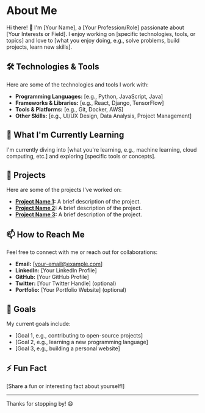 # About Me

Hi there! 👋 I'm [Your Name], a [Your Profession/Role] passionate about [Your Interests or Field]. I enjoy working on [specific technologies, tools, or topics] and love to [what you enjoy doing, e.g., solve problems, build projects, learn new skills].

## 🛠️ Technologies & Tools
Here are some of the technologies and tools I work with:

- **Programming Languages:** [e.g., Python, JavaScript, Java]
- **Frameworks & Libraries:** [e.g., React, Django, TensorFlow]
- **Tools & Platforms:** [e.g., Git, Docker, AWS]
- **Other Skills:** [e.g., UI/UX Design, Data Analysis, Project Management]

## 🌱 What I'm Currently Learning
I'm currently diving into [what you're learning, e.g., machine learning, cloud computing, etc.] and exploring [specific tools or concepts].

## 🚀 Projects
Here are some of the projects I've worked on:

- **[Project Name 1](link-to-project):** A brief description of the project.
- **[Project Name 2](link-to-project):** A brief description of the project.
- **[Project Name 3](link-to-project):** A brief description of the project.

## 📫 How to Reach Me
Feel free to connect with me or reach out for collaborations:

- **Email:** [your-email@example.com]
- **LinkedIn:** [Your LinkedIn Profile]
- **GitHub:** [Your GitHub Profile]
- **Twitter:** [Your Twitter Handle] (optional)
- **Portfolio:** [Your Portfolio Website] (optional)

## 🎯 Goals
My current goals include:
- [Goal 1, e.g., contributing to open-source projects]
- [Goal 2, e.g., learning a new programming language]
- [Goal 3, e.g., building a personal website]

## ⚡ Fun Fact
[Share a fun or interesting fact about yourself!]

---

Thanks for stopping by! 😄
